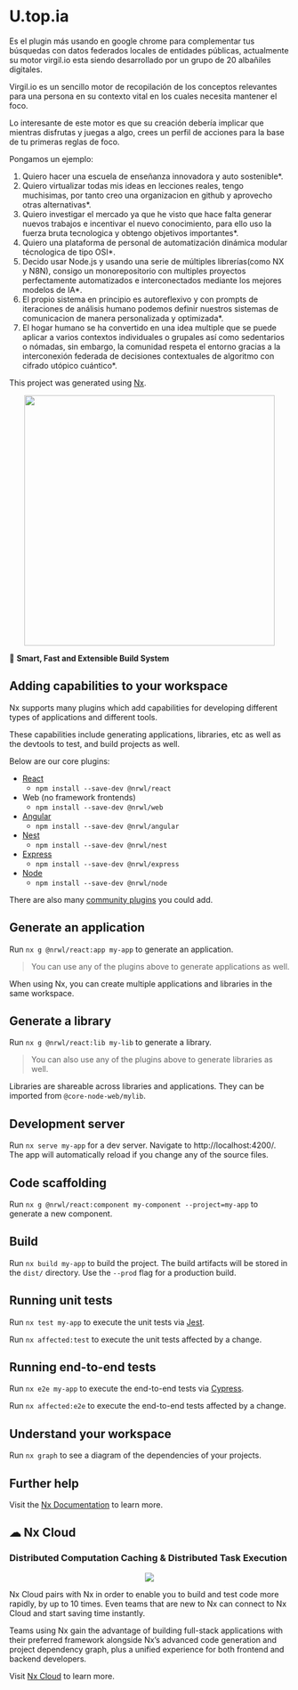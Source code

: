 # U.top.ia

Es el plugin más usando en google chrome para complementar tus búsquedas con datos federados locales de entidades públicas, actualmente su motor virgil.io esta siendo desarrollado por un grupo de 20 albañiles digitales.

Virgil.io es un sencillo motor de recopilación de los conceptos relevantes para una persona en su contexto vital en los cuales necesita mantener el foco.

Lo interesante de este motor es que su creación debería implicar que mientras disfrutas y juegas a algo, crees un perfil de acciones para la base de tu primeras reglas de foco.

Pongamos un ejemplo:

1. Quiero hacer una escuela de enseñanza innovadora y auto sostenible*.
2. Quiero virtualizar todas mis ideas en lecciones reales, tengo muchisimas, por tanto creo una organizacion en github y aprovecho otras alternativas*.
3. Quiero investigar el mercado ya que he visto que hace falta generar nuevos trabajos e incentivar el nuevo conocimiento, para ello uso la fuerza bruta tecnologica y obtengo objetivos importantes*.
4. Quiero una plataforma de personal de automatización  dinámica modular técnologica de tipo OSI*.
5. Decido usar Node.js y usando una serie de múltiples librerías(como NX y N8N), consigo un monorepositorio con multiples proyectos perfectamente automatizados e interconectados mediante los mejores modelos de IA*.
6. El propio sistema en principio es autoreflexivo y con prompts de iteraciones de análisis humano podemos definir nuestros sistemas de comunicacion de manera personalizada y optimizada*.
7. El hogar humano se ha convertido en una idea multiple que se puede aplicar a varios contextos individuales o grupales así como sedentarios o nómadas, sin embargo, la comunidad respeta el entorno gracias a la interconexión federada de decisiones contextuales de algoritmo con cifrado utópico cuántico*.

This project was generated using [Nx](https://nx.dev).

<p style="text-align: center;"><img src="https://raw.githubusercontent.com/nrwl/nx/master/images/nx-logo.png" width="450"></p>

🔎 **Smart, Fast and Extensible Build System**

## Adding capabilities to your workspace

Nx supports many plugins which add capabilities for developing different types of applications and different tools.

These capabilities include generating applications, libraries, etc as well as the devtools to test, and build projects as well.

Below are our core plugins:

- [React](https://reactjs.org)
  - `npm install --save-dev @nrwl/react`
- Web (no framework frontends)
  - `npm install --save-dev @nrwl/web`
- [Angular](https://angular.io)
  - `npm install --save-dev @nrwl/angular`
- [Nest](https://nestjs.com)
  - `npm install --save-dev @nrwl/nest`
- [Express](https://expressjs.com)
  - `npm install --save-dev @nrwl/express`
- [Node](https://nodejs.org)
  - `npm install --save-dev @nrwl/node`

There are also many [community plugins](https://nx.dev/community) you could add.

## Generate an application

Run `nx g @nrwl/react:app my-app` to generate an application.

> You can use any of the plugins above to generate applications as well.

When using Nx, you can create multiple applications and libraries in the same workspace.

## Generate a library

Run `nx g @nrwl/react:lib my-lib` to generate a library.

> You can also use any of the plugins above to generate libraries as well.

Libraries are shareable across libraries and applications. They can be imported from `@core-node-web/mylib`.

## Development server

Run `nx serve my-app` for a dev server. Navigate to http://localhost:4200/. The app will automatically reload if you change any of the source files.

## Code scaffolding

Run `nx g @nrwl/react:component my-component --project=my-app` to generate a new component.

## Build

Run `nx build my-app` to build the project. The build artifacts will be stored in the `dist/` directory. Use the `--prod` flag for a production build.

## Running unit tests

Run `nx test my-app` to execute the unit tests via [Jest](https://jestjs.io).

Run `nx affected:test` to execute the unit tests affected by a change.

## Running end-to-end tests

Run `nx e2e my-app` to execute the end-to-end tests via [Cypress](https://www.cypress.io).

Run `nx affected:e2e` to execute the end-to-end tests affected by a change.

## Understand your workspace

Run `nx graph` to see a diagram of the dependencies of your projects.

## Further help

Visit the [Nx Documentation](https://nx.dev) to learn more.

## ☁ Nx Cloud

### Distributed Computation Caching & Distributed Task Execution

<p style="text-align: center;"><img src="https://raw.githubusercontent.com/nrwl/nx/master/images/nx-cloud-card.png"></p>

Nx Cloud pairs with Nx in order to enable you to build and test code more rapidly, by up to 10 times. Even teams that are new to Nx can connect to Nx Cloud and start saving time instantly.

Teams using Nx gain the advantage of building full-stack applications with their preferred framework alongside Nx’s advanced code generation and project dependency graph, plus a unified experience for both frontend and backend developers.

Visit [Nx Cloud](https://nx.app/) to learn more.
